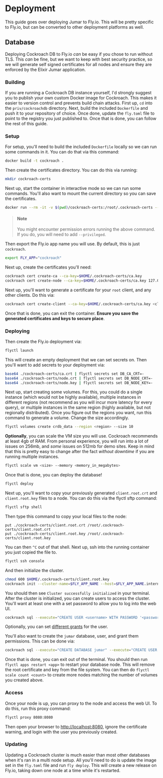 # Deployment

This guide goes over deploying Jumar to Fly.io. This will be pretty specific to Fly.io, but can be converted to other deployment platforms as well.

## Database

Deploying Cockroach DB to Fly.io _can_ be easy if you chose to run without TLS. This _can_ be fine, but we want to keep with best security practice, so we will generate self signed certificates for all nodes and ensure they are enforced by the Elixir Jumar application.

### Building

If you are running a Cockroach DB instance yourself, I'd strongly suggest you to publish your own custom Docker image for Cockroach. This makes it easier to version control and prevents build chain attacks. First up, `cd` into the `priv/cockroachdb` directory. Next, build the included `Dockerfile` and push it to your repository of choice. Once done, update the `fly.toml` file to point to the registry you just published to. Once that is done, you can follow the rest of this guide.

### Setup

For setup, you'll need to build the included `Dockerfile` locally so we can run some commands in it. You can do that via this command:

```bash
docker build -t cockroach .
```

Then create the certificates directory. You can do this via running:

```bash
mkdir cockroach-certs
```

Next up, start the container in interactive mode so we can run some commands. You'll also want to mount the current directory so you can save the certificates.

```bash
docker run --rm -it -v $(pwd)/cockroach-certs:/root/.cockroach-certs --entrypoint /bin/bash cockroach
```

<blockquote class="neutral">
  <h4 class="neutral"><strong>Note</strong></h4>

  <p>You might encounter permission errors running the above command. If you do, you will need to add <code>--privileged</code>.</p>
</blockquote>

Then export the Fly.io app name you will use. By default, this is just `cockroach`.

```bash
export FLY_APP="cockroach"
```

Next up, create the certificates you'll need:

```bash
cockroach cert create-ca --ca-key=$HOME/.cockroach-certs/ca.key
cockroach cert create-node --ca-key=$HOME/.cockroach-certs/ca.key 127.0.0.1 localhost $FLY_APP.internal "*.$FLY_APP.internal" "*.vm.$FLY_APP.internal" "*.nearest.of.$FLY_APP.internal" $FLY_APP.fly.dev
```

Next up, you'll want to generate a certificate for your `root` client, and any other clients. Do this via:

```bash
cockroach cert create-client --ca-key=$HOME/.cockroach-certs/ca.key <client>
```

Once that is done, you can exit the container. **Ensure you save the generated certificates and keys to secure place**.

### Deploying

Then create the Fly.io deployment via:

```bash
flyctl launch
```

This will create an empty deployment that we can set secrets on. Then you'll want to add secrets to your deployment via:

```bash
base64 ./cockroach-certs/ca.crt | flyctl secrets set DB_CA_CRT=-
base64 ./cockroach-certs/node.crt | flyctl secrets set DB_NODE_CRT=-
base64 ./cockroach-certs/node.key | flyctl secrets set DB_NODE_KEY=-
```

Next up, start creating some volumes. For this, you could do a single instance (which would not be highly available), multiple instances in different regions (not recommend as you will incur more latency for every query), or multiple instances in the same region (highly available, but not regionally distributed). Once you figure out the regions you want, run this command to generate a volume. Change the size accordingly.

```bash
flyctl volumes create crdb_data --region <region> --size 10
```

**Optionally**, you can scale the VM size you will use. Cockroach recommends at least 4gb of RAM. From personal experience, you will run into a lot of issues on 256mb, and _some_ issues on 512mb for demo sites. Keep in mind that this is pretty easy to change after the fact _without downtime_ if you are running multiple instances.

```bash
flyctl scale vm <size> --memory <memory_in_megabytes>
```

Once that is done, you can deploy the database!

```bash
flyctl deploy
```

Next up, you'll want to copy your previously generated `client.root.crt` and `client.root.key` files to a node. You can do this via the flyctl sftp command:

```bash
flyctl sftp shell
```

Then type this command to copy your local files to the node:

```
put ./cockroach-certs/client.root.crt /root/.cockroach-certs/client.root.crt
put ./cockroach-certs/client.root.key /root/.cockroach-certs/client.root.key
```

You can then `^C` out of that shell. Next up, ssh into the running container you just copied the file to.

```bash
flyctl ssh console
```

And then initialize the cluster.

```bash
chmod 600 $HOME/.cockroach-certs/client.root.key
cockroach init --cluster-name=$FLY_APP_NAME --host=$FLY_APP_NAME.internal
```

You should then see `Cluster successfully initialized` in your terminal. After the cluster is initialized, you can create users to access the cluster. You'll want at least one with a set password to allow you to log into the web UI.

```bash
cockroach sql --execute="CREATE USER <username> WITH PASSWORD '<password>'" --execute="GRANT SYSTEM ALL TO <user>"
```

Optionally, you can set [different grants](https://www.cockroachlabs.com/docs/v22.2/grant#supported-privileges) for the user.

You'll also want to create the `jumar` database, user, and grant them permissions. This can be done via:

```bash
cockroach sql --execute="CREATE DATABASE jumar" --execute="CREATE USER jumar" --execute="GRANT ALL ON DATABASE jumar TO jumar"
```

Once that is done, you can exit out of the terminal. You should then run `flyctl apps restart <app>` to restart your database node. This will remove the root certificate and key from the file system. You can then do `flyctl scale count <count>` to create more nodes matching the number of volumes you created above.

### Access

Once your node is up, you can proxy to the node and access the web UI. To do this, run this proxy command:

```bash
flyctl proxy 8080:8080
```

Then open your browser to <http://localhost:8080>, ignore the certificate warning, and login with the user you previously created.

### Updating

Updating a Cockroach cluster is much easier than most other databases when it's ran in a multi node setup. All you'll need to do is update the image set in the `fly.toml` file and run `fly deploy`. This will create a new release on Fly.io, taking down one node at a time while it's restarted.
